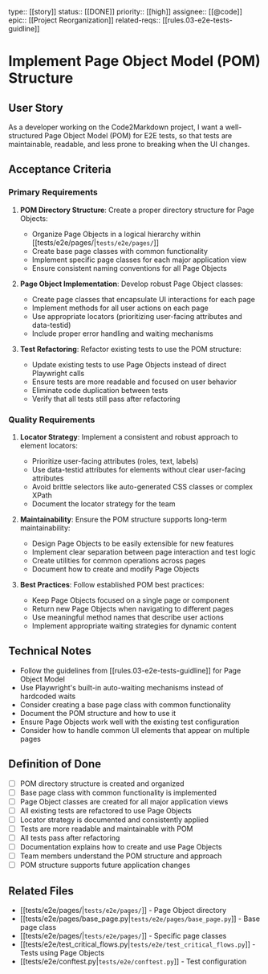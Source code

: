 type:: [[story]]
status:: [[DONE]]
priority:: [[high]]
assignee:: [[@code]]
epic:: [[Project Reorganization]]
related-reqs:: [[rules.03-e2e-tests-guidline]]

# Implement Page Object Model (POM) Structure

## User Story
As a developer working on the Code2Markdown project, I want a well-structured Page Object Model (POM) for E2E tests, so that tests are maintainable, readable, and less prone to breaking when the UI changes.

## Acceptance Criteria

### Primary Requirements
1. **POM Directory Structure**: Create a proper directory structure for Page Objects:
   - Organize Page Objects in a logical hierarchy within [[tests/e2e/pages/|`tests/e2e/pages/`]]
   - Create base page classes with common functionality
   - Implement specific page classes for each major application view
   - Ensure consistent naming conventions for all Page Objects

2. **Page Object Implementation**: Develop robust Page Object classes:
   - Create page classes that encapsulate UI interactions for each page
   - Implement methods for all user actions on each page
   - Use appropriate locators (prioritizing user-facing attributes and data-testid)
   - Include proper error handling and waiting mechanisms

3. **Test Refactoring**: Refactor existing tests to use the POM structure:
   - Update existing tests to use Page Objects instead of direct Playwright calls
   - Ensure tests are more readable and focused on user behavior
   - Eliminate code duplication between tests
   - Verify that all tests still pass after refactoring

### Quality Requirements
1. **Locator Strategy**: Implement a consistent and robust approach to element locators:
   - Prioritize user-facing attributes (roles, text, labels)
   - Use data-testid attributes for elements without clear user-facing attributes
   - Avoid brittle selectors like auto-generated CSS classes or complex XPath
   - Document the locator strategy for the team

2. **Maintainability**: Ensure the POM structure supports long-term maintainability:
   - Design Page Objects to be easily extensible for new features
   - Implement clear separation between page interaction and test logic
   - Create utilities for common operations across pages
   - Document how to create and modify Page Objects

3. **Best Practices**: Follow established POM best practices:
   - Keep Page Objects focused on a single page or component
   - Return new Page Objects when navigating to different pages
   - Use meaningful method names that describe user actions
   - Implement appropriate waiting strategies for dynamic content

## Technical Notes
- Follow the guidelines from [[rules.03-e2e-tests-guidline]] for Page Object Model
- Use Playwright's built-in auto-waiting mechanisms instead of hardcoded waits
- Consider creating a base page class with common functionality
- Document the POM structure and how to use it
- Ensure Page Objects work well with the existing test configuration
- Consider how to handle common UI elements that appear on multiple pages

## Definition of Done
- [ ] POM directory structure is created and organized
- [ ] Base page class with common functionality is implemented
- [ ] Page Object classes are created for all major application views
- [ ] All existing tests are refactored to use Page Objects
- [ ] Locator strategy is documented and consistently applied
- [ ] Tests are more readable and maintainable with POM
- [ ] All tests pass after refactoring
- [ ] Documentation explains how to create and use Page Objects
- [ ] Team members understand the POM structure and approach
- [ ] POM structure supports future application changes

## Related Files
- [[tests/e2e/pages/|`tests/e2e/pages/`]] - Page Object directory
- [[tests/e2e/pages/base_page.py|`tests/e2e/pages/base_page.py`]] - Base page class
- [[tests/e2e/pages/|`tests/e2e/pages/`]] - Specific page classes
- [[tests/e2e/test_critical_flows.py|`tests/e2e/test_critical_flows.py`]] - Tests using Page Objects
- [[tests/e2e/conftest.py|`tests/e2e/conftest.py`]] - Test configuration